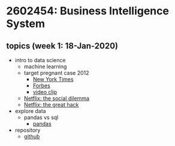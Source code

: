 # 2602454: Business Intelligence System
## topics (week 1: 18-Jan-2020)
* intro to data science
  * machine learning
  * target pregnant case 2012
    * [New York Times](https://www.nytimes.com/2012/02/19/magazine/shopping-habits.html)
    * [Forbes](https://www.forbes.com/sites/kashmirhill/2012/02/16/how-target-figured-out-a-teen-girl-was-pregnant-before-her-father-did/?sh=5199355b6668)
    * [video clip](https://nyti.ms/2kH3YzT)
  * [Netflix: the social dilemma](https://www.netflix.com/th-en/title/81254224)
  * [Netflix: the great hack](https://www.netflix.com/th-en/title/80117542)
* explore data
  * pandas vs sql
    * [pandas](https://www.youtube.com/watch?v=f3CLdRl-zyQ&list=PLoTScYm9O0GFVfRk_MmZt0vQXNIi36LUz)
* repository
  * [github](https://www.youtube.com/watch?v=hSQgAA8bj6I&list=PLoTScYm9O0GGsV1ZAyP4m_iyAbflQrKrX)
